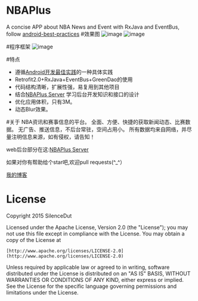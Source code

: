 # NBAPlus
A concise APP about NBA News and Event with RxJava and EventBus,
follow <a href="https://github.com/futurice/android-best-practices/blob/master/translations/Chinese/README.cn.md">android-best-practices</a>
#效果图
![image](https://github.com/SilenceDut/NBAPlus/blob/master/screenshot/1.png)
![image](https://github.com/SilenceDut/NBAPlus/blob/master/screenshot/2.png)


#程序框架
![image](https://github.com/SilenceDut/NBAPlus/blob/master/raw/nbaplus_architecture.png)

#特点
 * 遵循<a href="https://github.com/futurice/android-best-practices/blob/master/translations/Chinese/README.cn.md">Android开发最佳实践</a>的一种具体实践
 * Retrofit2.0+RxJava+EventBus+GreenDao的使用
 * 代码结构清晰，扩展性强，易复用到其他项目
 * 结合[NBAPlus Server](https://github.com/SilenceDut/nbaplus-server) 学习后台开发知识和接口的设计
 * 优化应用体积，只有3M。
 * 动态Blur效果。

#关于
NBA资讯和赛事信息的平台。 
全面、方便、快捷的获取新闻动态、比赛数据。 
无广告、推送信息，不后台常驻，空间占用小。 
所有数据均来自网络，并尽量注明信息来源，如有侵权，请告知！

web后台部分在这:[NBAPlus Server](https://github.com/SilenceDut/nbaplus-server) 

如果对你有帮助给个star吧,欢迎pull requests(^_^）

[我的博客](http://blog.csdn.net/ls5222325)

# License

Copyright 2015 SilenceDut

Licensed under the Apache License, Version 2.0 (the "License"); you may not use this file except in compliance with the License. You may obtain a copy of the License at

    [http://www.apache.org/licenses/LICENSE-2.0](http://www.apache.org/licenses/LICENSE-2.0)

Unless required by applicable law or agreed to in writing, software distributed under the License is distributed on an "AS IS" BASIS, WITHOUT WARRANTIES OR CONDITIONS OF ANY KIND, either express or implied. See the License for the specific language governing permissions and limitations under the License.
